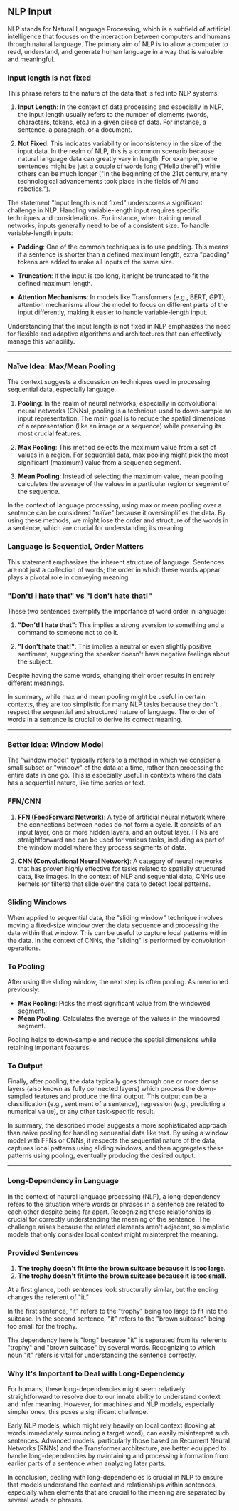 ## NLP Input

NLP stands for Natural Language Processing, which is a subfield of artificial intelligence that focuses on the interaction between computers and humans through natural language. The primary aim of NLP is to allow a computer to read, understand, and generate human language in a way that is valuable and meaningful.

### Input length is not fixed

This phrase refers to the nature of the data that is fed into NLP systems.

1. **Input Length**: In the context of data processing and especially in NLP, the input length usually refers to the number of elements (words, characters, tokens, etc.) in a given piece of data. For instance, a sentence, a paragraph, or a document.

2. **Not Fixed**: This indicates variability or inconsistency in the size of the input data. In the realm of NLP, this is a common scenario because natural language data can greatly vary in length. For example, some sentences might be just a couple of words long ("Hello there!") while others can be much longer ("In the beginning of the 21st century, many technological advancements took place in the fields of AI and robotics.").

The statement "Input length is not fixed" underscores a significant challenge in NLP. Handling variable-length input requires specific techniques and considerations. For instance, when training neural networks, inputs generally need to be of a consistent size. To handle variable-length inputs:

- **Padding**: One of the common techniques is to use padding. This means if a sentence is shorter than a defined maximum length, extra "padding" tokens are added to make all inputs of the same size.
  
- **Truncation**: If the input is too long, it might be truncated to fit the defined maximum length.
  
- **Attention Mechanisms**: In models like Transformers (e.g., BERT, GPT), attention mechanisms allow the model to focus on different parts of the input differently, making it easier to handle variable-length input.

Understanding that the input length is not fixed in NLP emphasizes the need for flexible and adaptive algorithms and architectures that can effectively manage this variability.

---

### Naïve Idea: Max/Mean Pooling

The context suggests a discussion on techniques used in processing sequential data, especially language.

1. **Pooling**: In the realm of neural networks, especially in convolutional neural networks (CNNs), pooling is a technique used to down-sample an input representation. The main goal is to reduce the spatial dimensions of a representation (like an image or a sequence) while preserving its most crucial features.

2. **Max Pooling**: This method selects the maximum value from a set of values in a region. For sequential data, max pooling might pick the most significant (maximum) value from a sequence segment.

3. **Mean Pooling**: Instead of selecting the maximum value, mean pooling calculates the average of the values in a particular region or segment of the sequence.

In the context of language processing, using max or mean pooling over a sentence can be considered "naïve" because it oversimplifies the data. By using these methods, we might lose the order and structure of the words in a sentence, which are crucial for understanding its meaning.

### Language is Sequential, Order Matters

This statement emphasizes the inherent structure of language. Sentences are not just a collection of words; the order in which these words appear plays a pivotal role in conveying meaning.

### "Don't! I hate that" vs "I don't hate that!"

These two sentences exemplify the importance of word order in language:

1. **"Don't! I hate that"**: This implies a strong aversion to something and a command to someone not to do it.
  
2. **"I don't hate that!"**: This implies a neutral or even slightly positive sentiment, suggesting the speaker doesn't have negative feelings about the subject.

Despite having the same words, changing their order results in entirely different meanings.

In summary, while max and mean pooling might be useful in certain contexts, they are too simplistic for many NLP tasks because they don't respect the sequential and structured nature of language. The order of words in a sentence is crucial to derive its correct meaning.

---

### Better Idea: Window Model

The "window model" typically refers to a method in which we consider a small subset or "window" of the data at a time, rather than processing the entire data in one go. This is especially useful in contexts where the data has a sequential nature, like time series or text.

### FFN/CNN

1. **FFN (FeedForward Network)**: A type of artificial neural network where the connections between nodes do not form a cycle. It consists of an input layer, one or more hidden layers, and an output layer. FFNs are straightforward and can be used for various tasks, including as part of the window model where they process segments of data.

2. **CNN (Convolutional Neural Network)**: A category of neural networks that has proven highly effective for tasks related to spatially structured data, like images. In the context of NLP and sequential data, CNNs use kernels (or filters) that slide over the data to detect local patterns.

### Sliding Windows

When applied to sequential data, the "sliding window" technique involves moving a fixed-size window over the data sequence and processing the data within that window. This can be useful to capture local patterns within the data. In the context of CNNs, the "sliding" is performed by convolution operations.

### To Pooling

After using the sliding window, the next step is often pooling. As mentioned previously:

- **Max Pooling**: Picks the most significant value from the windowed segment.
- **Mean Pooling**: Calculates the average of the values in the windowed segment.

Pooling helps to down-sample and reduce the spatial dimensions while retaining important features.

### To Output

Finally, after pooling, the data typically goes through one or more dense layers (also known as fully connected layers) which process the down-sampled features and produce the final output. This output can be a classification (e.g., sentiment of a sentence), regression (e.g., predicting a numerical value), or any other task-specific result.

In summary, the described model suggests a more sophisticated approach than naive pooling for handling sequential data like text. By using a window model with FFNs or CNNs, it respects the sequential nature of the data, captures local patterns using sliding windows, and then aggregates these patterns using pooling, eventually producing the desired output.

---

### Long-Dependency in Language

In the context of natural language processing (NLP), a long-dependency refers to the situation where words or phrases in a sentence are related to each other despite being far apart. Recognizing these relationships is crucial for correctly understanding the meaning of the sentence. The challenge arises because the related elements aren't adjacent, so simplistic models that only consider local context might misinterpret the meaning.

### Provided Sentences

1. **The trophy doesn't fit into the brown suitcase because it is too large.**
2. **The trophy doesn't fit into the brown suitcase because it is too small.**

At a first glance, both sentences look structurally similar, but the ending changes the referent of "it."

In the first sentence, "it" refers to the "trophy" being too large to fit into the suitcase. In the second sentence, "it" refers to the "brown suitcase" being too small for the trophy. 

The dependency here is "long" because "it" is separated from its referents "trophy" and "brown suitcase" by several words. Recognizing to which noun "it" refers is vital for understanding the sentence correctly.

### Why It's Important to Deal with Long-Dependency

For humans, these long-dependencies might seem relatively straightforward to resolve due to our innate ability to understand context and infer meaning. However, for machines and NLP models, especially simpler ones, this poses a significant challenge.

Early NLP models, which might rely heavily on local context (looking at words immediately surrounding a target word), can easily misinterpret such sentences. Advanced models, particularly those based on Recurrent Neural Networks (RNNs) and the Transformer architecture, are better equipped to handle long-dependencies by maintaining and processing information from earlier parts of a sentence when analyzing later parts.

In conclusion, dealing with long-dependencies is crucial in NLP to ensure that models understand the context and relationships within sentences, especially when elements that are crucial to the meaning are separated by several words or phrases.